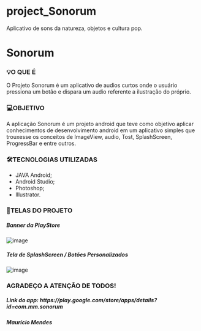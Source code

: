 # project_Sonorum
Aplicativo de sons da natureza, objetos e cultura pop.

<h1>Sonorum</h1>

<h3>💡O QUE É</h3>

O Projeto Sonorum é um aplicativo de audios curtos onde o usuário pressiona um botão e dispara um audio referente a ilustração do próprio. 

<h3>💻OBJETIVO</h3>

A aplicação Sonorum é um projeto android que teve como objetivo aplicar conhecimentos de desenvolvimento android em um aplicativo simples que trouxesse os conceitos de ImageView, audio, Tost, SplashScreen, ProgressBar e entre outros. 


<h3>🛠TECNOLOGIAS UTILIZADAS</h3>

<ul>
  <li>JAVA Android;</li>
  <li>Android Studio;</li>
  <li>Photoshop;</li>
  <li>Illustrator.</li>
  
</ul>

<h3>🎨TELAS DO PROJETO</h3>

<h5>Banner da PlayStore</h5>

![image](https://user-images.githubusercontent.com/30990442/124629033-68667c00-de57-11eb-9612-f74551dc38e8.png)

<h5>Tela de SplashScreen / Botões Personalizados</h5>

![image](https://user-images.githubusercontent.com/30990442/124631839-24c14180-de5a-11eb-90b4-e90a1c395cd3.png)


<h3>AGRADEÇO A ATENÇÃO DE TODOS!</h3>
<h5><i>Link do app: https://play.google.com/store/apps/details?id=com.mm.sonorum</i><h5>

<h5><i>Maurício Mendes</i><h5>
  
